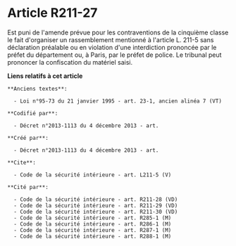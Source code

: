 # Article R211-27

Est puni de l'amende prévue pour les contraventions de la cinquième classe le fait d'organiser un rassemblement mentionné à
l'article L. 211-5 sans déclaration préalable ou en violation d'une interdiction prononcée par le préfet du département ou, à
Paris, par le préfet de police. Le tribunal peut prononcer la confiscation du matériel saisi.

**Liens relatifs à cet article**

	**Anciens textes**:

	  - Loi n°95-73 du 21 janvier 1995 - art. 23-1, ancien alinéa 7 (VT)

	**Codifié par**:

	  - Décret n°2013-1113 du 4 décembre 2013 - art.

	**Créé par**:

	  - Décret n°2013-1113 du 4 décembre 2013 - art.

	**Cite**:

	  - Code de la sécurité intérieure - art. L211-5 (V)

	**Cité par**:

	  - Code de la sécurité intérieure - art. R211-28 (VD)
	  - Code de la sécurité intérieure - art. R211-29 (VD)
	  - Code de la sécurité intérieure - art. R211-30 (VD)
	  - Code de la sécurité intérieure - art. R285-1 (M)
	  - Code de la sécurité intérieure - art. R286-1 (M)
	  - Code de la sécurité intérieure - art. R287-1 (M)
	  - Code de la sécurité intérieure - art. R288-1 (M)
